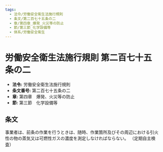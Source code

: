 ```yaml
---
tags:
  - 法令/労働安全衛生法施行規則
  - 条文/第二百七十五条の二
  - 章/第四章_爆発_火災等の防止
  - 節/第三節_化学設備等
  - 体系/労働安全衛生
---
```

# 労働安全衛生法施行規則 第二百七十五条の二

- **法令:** 労働安全衛生法施行規則
- **条文番号:** 第二百七十五条の二
- **章:** 第四章　爆発、火災等の防止
- **節:** 第三節　化学設備等

## 条文
事業者は、前条の作業を行うときは、随時、作業箇所及びその周辺における引火性の物の蒸気又は可燃性ガスの濃度を測定しなければならない。
（定期自主検査）

